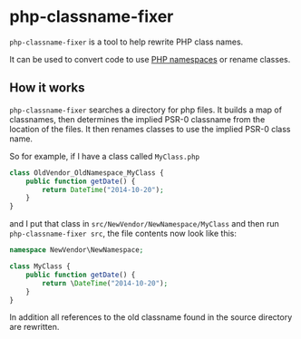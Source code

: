 # php-classname-fixer

`php-classname-fixer` is a tool to help rewrite PHP class names.

It can be used to convert code to use [PHP namespaces](http://php.net/manual/en/language.namespaces.php) or rename classes.

## How it works

`php-classname-fixer` searches a directory for php files. It builds a map of classnames, then determines the implied PSR-0 classname from the location of the files. It then renames classes to use the implied PSR-0 class name.

So for example, if I have a class called `MyClass.php`
```php
class OldVendor_OldNamespace_MyClass {
    public function getDate() {
        return DateTime("2014-10-20");
    }
}
```

and I put that class in `src/NewVendor/NewNamespace/MyClass` and then run `php-classname-fixer src`, the file contents now look like this:

```php
namespace NewVendor\NewNamespace;

class MyClass {
    public function getDate() {
        return \DateTime("2014-10-20");
    }
}
```

In addition all references to the old classname found in the source directory are rewritten.
